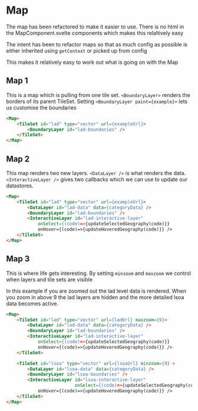 # Map

The map has been refactored to make it easier to use. There is no html in the MapComponent.svelte components which makes
this relaltively easy

The intent has been to refactor maps so that as much config as possible is either inherited using `getContext` or picked
up from config

This makes it relatively easy to work out what is going on with the Map

## Map 1

This is a map which is pulling from one tile set. 
`<BoundaryLayer>` renders the borders of its parent TileSet. Setting `<BoundaryLayer paint={example}>` lets us customise the boundaries 

```html
<Map>
    <TileSet id="lad" type="vector" url={exampleUrl}>
        <BoundaryLayer id="lad-boundaries" />
    </TileSet>
</Map>
```

## Map 2
This map renders two new layers. `<DataLayer />` is what renders the data. `<InteractiveLayer />` gives two callbacks which we can use to update our datastores. 

```html
<Map>
    <TileSet id="lad" type="vector" url={exampleUrl}>
        <DataLayer id="lad-data" data={categoryData} />
        <BoundaryLayer id="lad-boundaries" />
        <InteractiveLayer id="lad-interactive-layer"
            onSelect={(code)=>{updateSelectedGeography(code)}}
            onHover={(code)=>{updateHoveredGeography(code)}} />
    </TileSet>
</Map>
```

## Map 3
This is where life gets interesting. By setting `minzoom` and `maxzoom` we control when layers and tile sets are visible

In this example if you are zoomed out the lad level data is rendered.
When you zoom in above 9 the lad layers are hidden and the more detailed 
lsoa data becomes active.

```html
<Map>
    <TileSet id="lad" type="vector" url={ladUrl} maxzoom={9}>
        <DataLayer id="lad-data" data={categoryData} />
        <BoundaryLayer id="lad-boundaries" />
        <InteractiveLayer id="lad-interactive-layer"
            onSelect={(code)=>{updateSelectedGeography(code)}}
            onHover={(code)=>{updateHoveredGeography(code)}} />
    </TileSet>

    <TileSet id="lsoa" type="vector" url={lsoaUrl} minzoom={9} >
        <DataLayer id="lsoa-data" data={categoryData} />
        <BoundaryLayer id="lsoa-boundaries" />
        <InteractiveLayer id="lsoa-interactive-layer"
                          onSelect={(code)=>{updateSelectedGeography(code)}}
            onHover={(code)=>{updateHoveredGeography(code)}} />
    </TileSet>
</Map>
```
